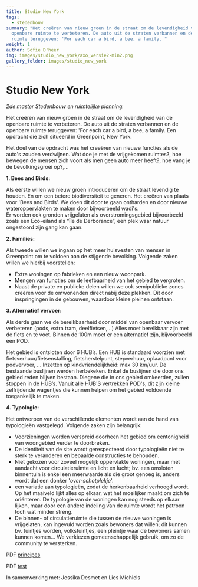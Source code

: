 ```yaml
---
title: Studio New York
tags:
  - stedenbouw
summary: "Het creëren van nieuw groen in de straat om de levendigheid van de
  openbare ruimte te verbeteren. De auto uit de straten verbannen en de openbare
  ruimte teruggeven: 'For each car a bird, a bee, a family. "
weight: 1
author: Sofie D'heer
img: images/studio_new_york/axo_versie2-min2.png
gallery_folder: images/studio_new_york
---
```

# Studio New York

*2de master Stedenbouw en ruimtelijke planning.* 

Het creëren van nieuw groen in de straat om de levendigheid van de openbare ruimte te verbeteren. De auto uit de straten verbannen en de openbare ruimte teruggeven: 'For each car a bird, a bee, a family. Een opdracht die zich situeerd in Greenpoint, New York. 

Het doel van de opdracht was het creeëren van nieuwe functies als de auto's zouden verdwijnen. Wat doe je met de vrijgekomen ruimtes?, hoe bewegen de mensen zich voort als men geen auto meer heeft?, hoe vang je de bevolkingsgroei op?,...

**1. Bees and Birds:** 

Als eerste willen we nieuw groen introduceren om de straat levendig te houden. En om een betere biodiversiteit te generen. Het creëren van plaats voor 'Bees and Birds'. 
We doen dit door te gaan ontharden en door nieuwe wateroppervlakten te maken door bijvoorbeeld wadi's.  
Er worden ook gronden vrijgelaten als overstromingsgebied bijvoorbeeld zoals een Eco-eiland als “Île de Derborance”, een plek waar natuur ongestoord zijn gang kan gaan.

**2. Families:** 

Als tweede willen we ingaan op het meer huisvesten van mensen in Greenpoint om te voldoen aan de stijgende bevolking. Volgende zaken willen we hierbij voorstellen:

* Extra woningen op fabrieken en een nieuw woonpark. 
* Mengen van functies om de leefbaarheid van het gebied te vergroten.
* Naast de private en publieke delen willen we ook semipublieke zones creëren voor de omwonenden direct nabij deze plekken. Dit door inspringingen in de gebouwen, waardoor kleine pleinen ontstaan.

**3. Alternatief vervoer:** 

Als derde gaan we de bereikbaarheid door middel van openbaar vervoer verbeteren (pods, extra tram, deelfietsen,...) Alles moet bereikbaar zijn met de fiets en te voet. Binnen de 100m moet er een alternatief zijn, bijvoorbeeld een POD. 

Het gebied is ontsloten door 6 HUB’s. Een HUB is standaard voorzien met fietsverhuur/fietsenstalling, fietsherstelpunt, stepverhuur, oplaadpunt voor podvervoer, ... Inzetten op kindvriendelijkheid: max 30 km/uur.
De bestaande buslijnen werden herbekeken. Enkel de buslijnen die door ons gebied reden blijven bestaan.
Diegene die in ons gebied omkeerden, zullen stoppen in de HUB’s. Vanuit alle HUB'S vertrekken POD's, dit zijn kleine zelfrijdende wagentjes die kunnen helpen om het gebied voldoende toegankelijk te maken. 

**4. Typologie:** 

Het ontwerpen van de verschillende elementen wordt aan de hand van typologieën vastgelegd. Volgende zaken zijn belangrijk:

* Voorzieningen worden verspreid doorheen het gebied om eentonigheid van woongebied verder te doorbreken.
* De identiteit van de site wordt gerespecteerd door typologieën niet te sterk te veranderen en bepaalde constructies te behouden.
*  Niet gekozen voor zoveel mogelijk oppervlakte woningen, maar met aandacht voor circulatieruimte en licht en lucht; bv. een omsloten binnentuin is enkel een meerwaarde als die groot genoeg is, anders wordt dat een donker '*over-schotplekje*'.
* een variatie aan typologieën, zodat de herkenbaarheid verhoogd wordt. Op het maaiveld lijkt alles op elkaar, wat het moeilijker maakt om zich te oriënteren. De typologie van de woningen kan nog steeds op elkaar lijken, maar door een andere indeling van de ruimte wordt het patroon toch wat
  minder streng. 
* De binnen- of circulatieruimte die tussen de nieuwe woningen is vrijgelaten, kan ingevuld worden zoals bewoners dat willen; dit kunnen bv. tuintjes worden, volkstuintjes, een pleintje waar de bewoners samen kunnen komen… We verkiezen gemeenschappelijk gebruik, om zo de community te versterken.

PDF [principes](/files/Principes.pdf)

PDF [test](/img/hub_schema21.jpg)


In samenwerking met: Jessika Desmet en Lies Michiels